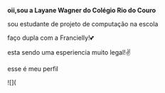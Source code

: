 **oii,sou a Layane Wagner do Colégio Rio do Couro**

sou estudante de projeto de computação na escola

faço dupla com a Francielly!&#128149;

esta sendo uma esperiencia muito legal!&#9996;

esse é meu perfil

![](
